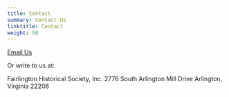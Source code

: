 ```yaml
---
title: Contact
summary: Contact Us
linktitle: Contact
weight: 50
---
```


[Email Us](mailto:befhoff@gmail.com)

Or write to us at:

Fairlington Historical Society, Inc.
2776 South Arlington Mill Drive
Arlington, Virginia 22206
